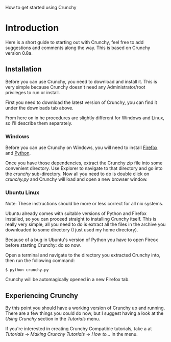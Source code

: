 How to get started using Crunchy

# Introduction #
Here is a short guide to starting out with Crunchy, feel free to add suggestions and comments along the way. This is based on Crunchy version 0.8a.

## Installation ##

Before you can use Crunchy, you need to download and install it. This is very simple because Crunchy doesn't need any Administrator/root privileges to run or install.

First you need to download the latest version of Crunchy, you can find it under the downloads tab above.

From here on in he procedures are slightly different for Windows and Linux, so I'll describe them separately.

### Windows ###

Before you can use Crunchy on Windows, you will need to install [Firefox](http://www.mozilla.com/) and [Python](http://python.org/).

Once you have those dependencies, extract the Crunchy zip file into some convenient directory. Use Explorer to navigate to that directory and go into the _crunchy_ sub-directory. Now all you need to do is double click on _crunchy.py_ and Crunchy will load and open a new browser window.

### Ubuntu Linux ###
Note: These instructions should be more or less correct for all nix systems.

Ubuntu already comes with suitable versions of Python and Firefox installed, so you can proceed straight to installing Crunchy itself. This is really very simple, all you need to do is extract all the files in the archive you downloaded to some directory (I just used my home directory).

Because of a bug in Ubuntu's version of Python you have to open Fireox before starting Crunchy: do so now.

Open a terminal and navigate to the directory you extracted Crunchy into, then run the following command:
```
$ python crunchy.py
```

Crunchy will be automagically opened in a new Firefox tab.

## Experiencing Crunchy ##

By this point you should have a working version of Crunchy up and running. There are a few things you could do now, but I suggest having a look at the _Using Crunchy_ section in the _Tutorials_ menu.

If you're interested in creating Crunchy Compatible tutorials, take a at _Tutorials_ -> _Making Crunchy Tutorials_ -> _How to..._ in the menu.
